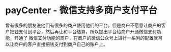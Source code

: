 # payCenter - 微信支持多商户支付平台
曾有很多的朋友说他们有很多的商户使用他们的平台，但是商户不愿意让商户的客户把钱支付到平台，然后再让和平台结算，所以提出平台给商户开通微信支付功能，开通了
微信支付功能的商户，在商户的微信公众号上进行一系列的配置就可以让商户的客户直接把钱支付到商户自己的账户上。
